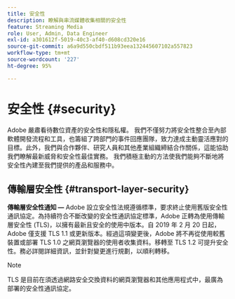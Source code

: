 ```yaml
---
title: 安全性
description: 瞭解與串流媒體收集相關的安全性
feature: Streaming Media
role: User, Admin, Data Engineer
exl-id: a301612f-5019-40c3-af40-d608cd320e16
source-git-commit: a6a9d550cbdf511b93eea132445607102a557823
workflow-type: tm+mt
source-wordcount: '227'
ht-degree: 95%

---
```


# 安全性 {#security}

Adobe 嚴肅看待數位資產的安全性和隱私權。 我們不僅努力將安全性整合至內部軟體開發流程和工具，也籌組了跨部門的事件回應團隊，致力達成主動靈活應對的目標。此外，我們與合作夥伴、研究人員和其他產業組織締結合作關係，這能協助我們瞭解最新威脅和安全性最佳實務。 我們積極主動的方法使我們能夠不斷地將安全性內建至我們提供的產品和服務中。


## 傳輸層安全性 {#transport-layer-security}

**傳輸層安全性通知 —** Adobe 設立安全性法規遵循標準，要求終止使用舊版安全性通訊協定。為持續符合不斷改變的安全性通訊協定標準，Adobe 正轉為使用傳輸層安全性 (TLS)，以擁有最新且安全的使用中版本。自 2019 年 2 月 20 日起，Adobe 僅支援 TLS 1.1 或更新版本。經過這項變更後，Adobe 將不再從使用較舊裝置或部署 TLS 1.0 之網頁瀏覽器的使用者收集資料。移轉至 TLS 1.2 可提升安全性。務必詳閱詳細資訊，並針對變更進行規劃，以順利轉移。

>[!NOTE]
>
>TLS 是目前在須透過網路安全交換資料的網頁瀏覽器和其他應用程式中，最廣為部署的安全性通訊協定。
